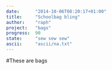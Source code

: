 ```yaml
---
date:      "2014-10-06T08:20:17+01:00"
title:     "Schoolbag bling"
author:    "raph"
project:   "bags"
progress:  90
state:     "sew sew sew"
ascii:     "ascii/na.txt"
---
```

#These
are bags

